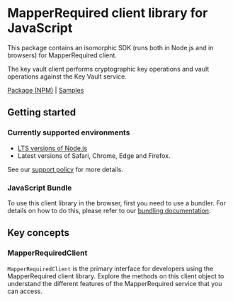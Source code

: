# MapperRequired client library for JavaScript

This package contains an isomorphic SDK (runs both in Node.js and in browsers) for MapperRequired client.

The key vault client performs cryptographic key operations and vault operations against the Key Vault service.

[Package (NPM)](https://www.npmjs.com/package/@msinternal/mapperrequired) |
[Samples](https://github.com/Azure-Samples/azure-samples-js-management)

## Getting started

### Currently supported environments

- [LTS versions of Node.js](https://github.com/nodejs/release#release-schedule)
- Latest versions of Safari, Chrome, Edge and Firefox.

See our [support policy](https://github.com/Azure/azure-sdk-for-js/blob/main/SUPPORT.md) for more details.





### JavaScript Bundle
To use this client library in the browser, first you need to use a bundler. For details on how to do this, please refer to our [bundling documentation](https://aka.ms/AzureSDKBundling).

## Key concepts

### MapperRequiredClient

`MapperRequiredClient` is the primary interface for developers using the MapperRequired client library. Explore the methods on this client object to understand the different features of the MapperRequired service that you can access.

